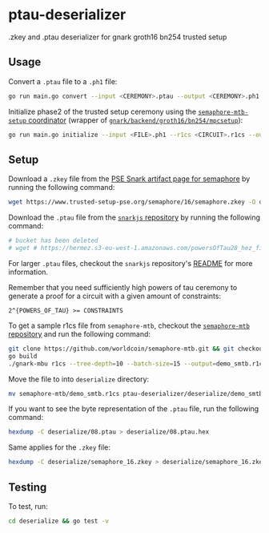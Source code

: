 # ptau-deserializer

.zkey and .ptau deserializer for gnark groth16 bn254 trusted setup

## Usage

Convert a `.ptau` file to a `.ph1` file:

```bash
go run main.go convert --input <CEREMONY>.ptau --output <CEREMONY>.ph1
```

Initialize phase2 of the trusted setup ceremony using the [`semaphore-mtb-setup` coordinator](https://github.com/worldcoin/semaphore-mtb-setup/) (wrapper of [`gnark/backend/groth16/bn254/mpcsetup`](https://github.com/ConsenSys/gnark/tree/develop/backend/groth16/bn254/mpcsetup)):

```bash
go run main.go initialize --input <FILE>.ph1 --r1cs <CIRCUIT>.r1cs --output <FILE>.ph2
```

## Setup

Download a `.zkey` file from the [PSE Snark artifact page for semaphore](https://www.trusted-setup-pse.org/#Semaphore) by running the following command:

```bash
wget https://www.trusted-setup-pse.org/semaphore/16/semaphore.zkey -O deserialize/semaphore_16.zkey
```

Download the `.ptau` file from the [`snarkjs` repository](https://github.com/iden3/snarkjs#7-prepare-phase-2) by running the following command:

```bash
# bucket has been deleted
# wget # https://hermez.s3-eu-west-1.amazonaws.com/powersOfTau28_hez_final_08.ptau -O deserialize/08.ptau
```

For larger `.ptau` files, checkout the `snarkjs` repository's [README](https://github.com/iden3/snarkjs/tree/master#7-prepare-phase-2) for more information.

Remember that you need sufficiently high powers of tau ceremony to generate a proof for a circuit with a given amount of constraints:

```text
2^{POWERS_OF_TAU} >= CONSTRAINTS
```

To get a sample r1cs file from `semaphore-mtb`, checkout the [`semaphore-mtb` repository](https://github.com/worldcoin/semaphore-mtb.git) and run the following command:

```bash
git clone https://github.com/worldcoin/semaphore-mtb.git && git checkout wip/mk/r1cs-export
go build
./gnark-mbu r1cs --tree-depth=10 --batch-size=15 --output=demo_smtb.r1cs
```

Move the file to into `deserialize` directory:

```bash
mv semaphore-mtb/demo_smtb.r1cs ptau-deserializer/deserialize/demo_smtb.r1cs
```

If you want to see the byte representation of the `.ptau` file, run the following command:

```bash
hexdump -C deserialize/08.ptau > deserialize/08.ptau.hex
```

Same applies for the `.zkey` file:

```bash
hexdump -C deserialize/semaphore_16.zkey > deserialize/semaphore_16.zkey.hex
```

## Testing

To test, run:

```bash
cd deserialize && go test -v
```

